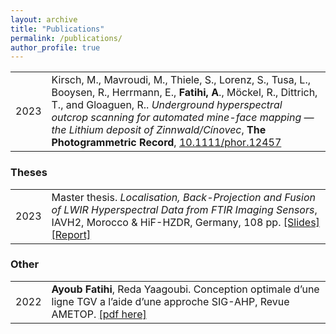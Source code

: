 ```yaml
---
layout: archive
title: "Publications"
permalink: /publications/
author_profile: true
---
```


| | |
|-|-|
|2023| Kirsch, M., Mavroudi, M., Thiele, S., Lorenz, S., Tusa, L., Booysen, R., Herrmann, E., **Fatihi, A**., Möckel, R., Dittrich, T., and Gloaguen, R.. *Underground hyperspectral outcrop scanning for automated mine-face mapping — the Lithium deposit of Zinnwald/Cínovec*, **The Photogrammetric Record**, [10.1111/phor.12457](https://doi.org/10.1111/phor.12457)|

### Theses

| | |
|-|-|
|2023| Master thesis. *Localisation, Back-Projection and Fusion of LWIR Hyperspectral Data from FTIR Imaging Sensors*, IAVH2, Morocco & HiF-HZDR, Germany, 108 pp. [[Slides]](https://doi.org/10.6084/m9.figshare.24185763) [[Report]](https://doi.org/10.6084/m9.figshare.24185595)|

### Other

| | |
|-|-|
|2022| **Ayoub Fatihi**, Reda Yaagoubi. Conception optimale d’une ligne TGV a l’aide d’une approche SIG-AHP, Revue AMETOP. [[pdf here]](../files/conception-lgv-ametop-fatihi2022.pdf) |